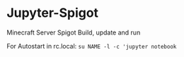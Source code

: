 # Jupyter-Spigot
Minecraft Server Spigot Build, update and run

For  Autostart in rc.local: `su NAME -l -c 'jupyter notebook` 
